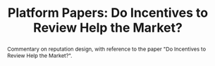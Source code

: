 ---
layout:
title: "Platform Papers: Do Incentives to Review Help the Market?"
category: research
published: 1
abstract: Commentary on reputation design, with reference to the paper "Do Incentives to Review Help the Market?".
journal: Platform Papers (2023)
order: 205
trueyear: 2023
peer: 0
link: "https://platformpapers.substack.com/p/do-incentives-to-review-help-the"
js: "toggleMe('platformpapers'); return false;"
js_abbrev: 'platformpapers'
---